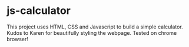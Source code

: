 # js-calculator

This project uses HTML, CSS and Javascript to build a simple calculator. 
Kudos to Karen for beautifully styling the webpage.
Tested on chrome browser! 
